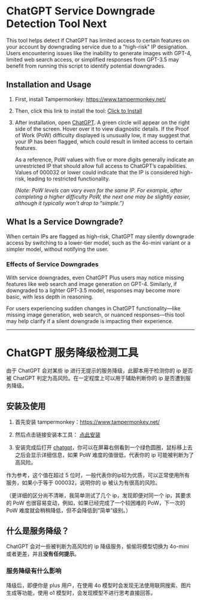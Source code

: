 # ChatGPT Service Downgrade Detection Tool Next

This tool helps detect if ChatGPT has limited access to certain features on your account by downgrading service due to a "high-risk" IP designation. Users encountering issues like the inability to generate images with GPT-4, limited web search access, or simplified responses from GPT-3.5 may benefit from running this script to identify potential downgrades.

## Installation and Usage
1. First, install Tampermonkey: https://www.tampermonkey.net/

2. Then, click this link to install the tool: [Click to Install](https://github.com/zetaloop/chatgpt-degrade-checker/raw/refs/heads/main/chatgpt-degrade-checker.user.js)

3. After installation, open [ChatGPT](https://chatgpt.com/). A green circle will appear on the right side of the screen. Hover over it to view diagnostic details. If the Proof of Work (PoW) difficulty displayed is unusually low, it may suggest that your IP has been flagged, which could result in limited access to certain features.

   As a reference, PoW values with five or more digits generally indicate an unrestricted IP that should allow full access to ChatGPT’s capabilities. Values of 000032 or lower could indicate that the IP is considered high-risk, leading to restricted functionality.

   _(Note: PoW levels can vary even for the same IP. For example, after completing a higher difficulty PoW, the next one may be slightly easier, although it typically won’t drop to “simple.”)_

## What Is a Service Downgrade?
When certain IPs are flagged as high-risk, ChatGPT may silently downgrade access by switching to a lower-tier model, such as the 4o-mini variant or a simpler model, without notifying the user.

### Effects of Service Downgrades
With service downgrades, even ChatGPT Plus users may notice missing features like web search and image generation on GPT-4. Similarly, if downgraded to a lighter GPT-3.5 model, responses may become more basic, with less depth in reasoning. 

For users experiencing sudden changes in ChatGPT functionality—like missing image generation, web search, or nuanced responses—this tool may help clarify if a silent downgrade is impacting their experience.


---

# ChatGPT 服务降级检测工具
由于 ChatGPT 会对某些 ip 进行无提示的服务降级，此脚本用于检测你的 ip 是否被 ChatGPT 判定为高风险。在一定程度上可以用于辅助判断你的 ip 是否遭到服务降级。

## 安装及使用
1. 首先安装 tampermonkey：https://www.tampermonkey.net/

2. 然后点击链接安装本工具： [点此安装](https://github.com/zetaloop/chatgpt-degrade-checker/raw/refs/heads/main/chatgpt-degrade-checker.user.js)

3. 安装完成后打开 [chatgpt](https://chatgpt.com/)，你可以在屏幕右侧看到一个绿色圆圈，鼠标移上去之后会显示详细信息，如果 PoW 难度的值很低，代表你的 ip 可能被判断为了高风险。

作为参考，这个值在超过 5 位时，一般代表你的ip较为优质，可以正常使用所有服务，如果小于等于 000032，说明你的 ip 被认为有很高的风险。

（更详细的区分尚不清晰，我简单测试了几个 ip，发现即便对同一个 ip，其要求的 PoW 也很容易变动，例如，如果已经完成了一个较困难的 PoW，下一次的 PoW 难度就会稍稍降低，但不会降低到“简单”级别。）

## 什么是服务降级？
ChatGPT 会对一些被判断为高风险的 ip 降级服务，偷偷将模型切换为 4o-mini 或者更差，并且**没有任何提示**。

### 服务降级有什么影响
降级后，即便你是 plus 用户，在使用 4o 模型时会发现无法使用联网搜索、图片生成等功能，使用 o1 模型时，会发现模型不进行思考直接回答。




